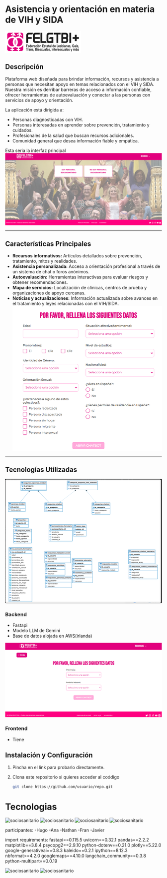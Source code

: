 
 # **Asistencia y orientación en materia de VIH y SIDA**
![logo](Imagenes/logo.png)


## **Descripción**

Plataforma web diseñada para brindar información, recursos y asistencia a personas que necesitan apoyo en temas relacionados con el VIH y SIDA. Nuestra misión es derribar barreras de acceso a información confiable, ofrecer herramientas de autoevaluación y conectar a las personas con servicios de apoyo y orientación.

La aplicación está dirigida a:  
- Personas diagnosticadas con VIH.  
- Personas interesadas en aprender sobre prevención, tratamiento y cuidados.  
- Profesionales de la salud que buscan recursos adicionales.  
- Comunidad general que desea información fiable y empática.

Esta seria la interfaz principal 
![web](Imagenes/interfaz_web.png)


---

## **Características Principales**

- **Recursos informativos:** Artículos detallados sobre prevención, tratamiento, mitos y realidades.  
- **Asistencia personalizada:** Acceso a orientación profesional a través de un sistema de chat o foros anónimos.  
- **Autoevaluación:** Herramientas interactivas para evaluar riesgos y obtener recomendaciones.  
- **Mapa de servicios:** Localización de clínicas, centros de prueba y organizaciones de apoyo cercanas.  
- **Noticias y actualizaciones:** Información actualizada sobre avances en el tratamiento y leyes relacionadas con el VIH/SIDA.
![no_sociosanitario](Imagenes/no_sociosanitario.png)
---

## **Tecnologías Utilizadas**

![sociosanitario](Imagenes/tablas.png)
### **Backend**
- Fastapi
- Modelo LLM de Gemini  
- Base de datos alojada en AWS(irlanda) 

![sociosanitario](Imagenes/sociosanitario.png)
### **Frontend** 
- Tiene

## **Instalación y Configuración**

1. Pincha en el link para probarlo directamente.


2. Clona este repositorio si quieres acceder al coódigo  
   ```bash
   git clone https://github.com/usuario/repo.git

# Tecnologias
![sociosanitario](Imagenes/googlemaps.png)
![sociosanitario](Imagenes/render.png)
![sociosanitario](Imagenes/aws.png)
![sociosanitario](Imagenes/gemini.png)

participantes:
-Hugo
-Ana
-Nathan
-Fran
-Javier

import requirements:
fastapi==0.115.5
uvicorn==0.32.1
pandas==2.2.2
matplotlib==3.8.4
psycopg2==2.9.10
python-dotenv==0.21.0
plotly==5.22.0
google-generativeai==0.8.3
kaleido==0.2.1
ipython==8.12.3
nbformat>=4.2.0
googlemaps==4.10.0
langchain_community==0.3.8
python-multipart==0.0.19


![sociosanitario](Imagenes/grafico_barchart.png)
![sociosanitario](Imagenes/barras_apiladas.png)